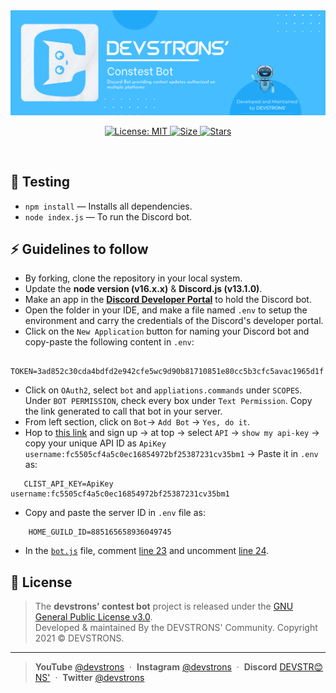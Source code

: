 <img src="./Banner.png" />
<p align="center">
  <p align="center">
    <a href="https://github.com/devstrons/contest-bot/blob/master/LICENSE" target="_blank">
      <img alt="License: MIT" src="https://img.shields.io/github/license/devstrons/contest-bot?style=for-the-badge&logo=github?label=healthinesses" />
         <a href="https://discord.com/invite/MVujzTBqed">
      <img alt="Size" src="https://img.shields.io/badge/Discord-7289DA?style=for-the-badge&logo=discord&logoColor=white" />
    </a>
    <a href="https://github.com/devstrons/contest-bot/stargazers">
      <img alt="Stars" src="https://img.shields.io/github/stars/devstrons/contest-bot?style=for-the-badge&logo=github?label=healthinesses" />
    </a>
  </p>
</p>
<br>

## 🧰 Testing

- `npm install` — Installs all dependencies.
- `node index.js` — To run the Discord bot.

## ⚡ Guidelines to follow

- By forking, clone the repository in your local system.
- Update the **node version (v16.x.x)** & **Discord.js (v13.1.0)**.
- Make an app in the [**Discord Developer Portal**](https://discord.com/developers/applications) to hold the Discord bot.
- Open the folder in your IDE, and make a file named `.env` to setup the environment and carry the credentials of the Discord's developer portal.
- Click on the `New Application` button for naming your Discord bot and copy-paste the following content in `.env`:

```
    TOKEN=3ad852c30cda4bdfd2e942cfe5wc9d90b81710851e80cc5b3cfc5avac1965d1f
```

- Click on `OAuth2`, select `bot` and `appliations.commands` under `SCOPES`. Under `BOT PERMISSION`, check every box under `Text Permission`. Copy the link generated to call that bot in your server.
- From left section, click on `Bot`-> `Add Bot` -> `Yes, do it`.
- Hop to [this link](https://clist.by/) and sign up -> <your-username> at top -> select `API` -> `show my api-key` -> copy your unique API ID as `ApiKey username:fc5505cf4a5c0ec16854972bf25387231cv35bm1` -> Paste it in `.env` as:

```
   CLIST_API_KEY=ApiKey username:fc5505cf4a5c0ec16854972bf25387231cv35bm1
```

- Copy and paste the server ID in `.env` file as:

```
    HOME_GUILD_ID=885165658936049745
```

- In the [`bot.js`](https://github.com/devstrons/contest-bot/blob/main/bot.js) file, comment [line 23](https://github.com/devstrons/contest-bot/blob/main/bot.js#L23) and uncomment [line 24](https://github.com/devstrons/contest-bot/blob/main/bot.js#L24).

## 📰 License

> The **devstrons' contest bot** project is released under the [GNU General Public License v3.0](https://github.com/devstrons/contest-bot/blob/main/LICENSE). <br> Developed &amp; maintained By the DEVSTRONS' Community. Copyright 2021 © DEVSTRONS.
<hr>

> **YouTube** <a href="https://www.youtube.com/channel/UCG7JT7yqut81fqFsVBX6oMg" target="_blank" rel="noopener">@devstrons</a> &nbsp;&middot;&nbsp;
> **Instagram** <a href="https://www.instagram.com/devstrons" target="_blank" rel="noopener">@devstrons</a> &nbsp;&middot;&nbsp;
> **Discord** <a href="https://discord.com/invite/MVujzTBqed" target="_blank" rel="noopener">DEVSTR😊NS'</a> &nbsp;&middot;&nbsp;
> **Twitter** <a href="https://twitter.com/devstrons" target="_blank" rel="noopener">@devstrons</a>
